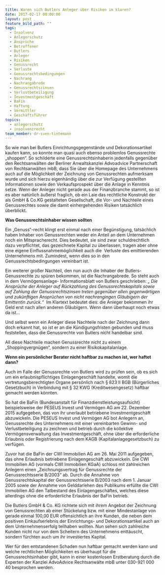 ```yaml
---
title: Waren sich Butlers Anleger über Risiken im klaren?
date: 2017-02-17 00:00:00
layout: post
feature_bild_path: ""
tags:
  - Insolvenz
  - Anlegerschutz
  - Ansprüche
  - Betroffener
  - Butlers
  - Anleger
  - Risiken
  - Genussrecht
  - Verluste
  - Genussrechtsbedingungen
  - Nachrang
  - Nachrangabrede
  - Genussrechtszinsen
  - Verlustbeteiligung
  - Investmentgeschäft
  - BaFin
  - Haftung
  - Vermittler
  - Geschäftsführer
topics:
  - anlegerschutz
  - insolvenzrecht
team_member: dr-sven-tintemann
---
```



So wie man bei Butlers Einrichtungsgegenstände und Dekorationsartikel kaufen kann, so konnte man quasi auch ebenso problemlos Genussrechte „shoppen“. So schilderte eine Genussrechtsinhaberin jedenfalls gegenüber den Rechtsanwälten der Berliner Anwaltskanzlei Advoadvice Partnerschaft von Rechtsanwälten mbB, dass Sie über die Homepage des Unternehmens auch auf die Möglichkeit der Zeichnung von Genussrechten aufmerksam wurde und sich hierzu eigenhändig über die zur Verfügung gestellten Informationen sowie den Verkaufsprospekt über die Anlage in Kenntnis setze. Wenn der Anleger nicht gerade aus der Finanzbranche stammt, so ist es aber natürlich äußerst fraglich, ob ein Laie das rechtliche Konstrukt der als GmbH & Co.KG gestalteten Gesellschaft, die Vor- und Nachteile eines Genussrechtes sowie die damit einhergehenden Risiken tatsächlich überblickt.

**Was Genussrechtsinhaber wissen sollten**

Ein „Genuss“-recht klingt erst einmal nach einer Begünstigung, tatsächlich haben Inhaber von Genussrechten weder ein Anteil an dem Unternehmen noch ein Mitspracherecht. Dies bedeutet, sie sind zwar schuldrechtlich dazu verpflichtet, das gezeichnete Kapital zu überlassen, tragen aber ohne eine eigene Einflussnahmemöglichkeit auch die  Verluste des emittierenden Unternehmens mit. Zumindest, wenn dies so in den Genussrechtsbedingungen vereinbart ist.

Ein weiterer großer Nachteil, den nun auch die Inhaber der Butlers-Genussrechte zu spüren bekommen, ist die Nachrangabrede. So steht auch in dem Vermögensanlage- Informationsblatt von Butlers geschrieben: *„ Die Ansprüche der Anleger auf Rückzahlung des Genussrechtskapitals sowie auf Zahlung der Genussrechtszinsen treten gegenüber allen gegenwärtigen und zukünftigen Ansprüchen von nicht nachrangingen Gläubigern der Emittentin zurück.“*  Im Klartext bedeutet dies: die Anleger bekommen ihr Geld erst nach allen anderen Gläubigern. Wenn dann überhaupt noch etwas da ist…

Und selbst wenn ein Anleger diese Nachteile nach der Zeichnung dann doch erkannt hat, so ist er an die Kündigungsfristen gebunden und muss feststellen, dass die Genussrechte von Butlers nicht handelbar sind.

All diese Nachteile machen Genussrechte nicht zu einem „Shoppingvergnügen“, sondern zu einer Risikokapitalanlage.

**Wenn ein persönlicher Berater nicht haftbar zu machen ist, wer haftet dann?**

Auch im Falle der Genussrechte von Butlers wird zu prüfen sein, ob es sich um ein erlaubnispflichtiges Einlagengeschäft handelte, womit die vertretungsberechtigten Organe persönlich nach § 823 II BGB (Bürgerliches Gesetzbuch) in Verbindung mit § 32 KWG (Kreditwesengesetz) haftbar gemacht werden könnten.

So hat die BaFin (Bundesanstalt für Finanzdienstleistungsaufsicht) beispielsweise der PESEUS Invest und Vermögen AG am 22. Dezember 2015 aufgegeben, das von ihr unerlaubt betriebene Investmentgeschäft abzuwickeln. Die PESEUS Invest und Vermögen AG bot Anlegern an, Genussrechte des Unternehmens mit einer vereinbarten Gewinn- und Verlustbeteiligung zu zeichnen und betrieb durch die kollektive Vermögensverwaltung das Investmentgeschäft, ohne über die erforderliche Erlaubnis oder Registrierung nach dem KAGB (Kapitalanlagegesetzbuch) zu verfügen.

Zuvor hat die BaFin der CWI Immobilien AG am 26. Mai 2011 aufgegeben, das ohne Erlaubnis betriebene Einlagengeschäft abzuwickeln. Die CWI Immobilien AG (vormals CWI Immobilien KGaA) schloss mit zahlreichen Anlegern einen „Zeichnungsvertrag für Genussrechte der Genussrechtsserie B/2003“ ab. Durch die Annahme von Genussrechtskapital der Genussrechtsserie B/2003 nach dem 1. Januar 2005 sowie der Annahme von Gelddarlehen des Publikums erfüllte die CWI Immobilien AG den Tatbestand des Einlagengeschäftes, welches diese allerdings ohne die erforderliche Erlaubnis der BaFin betrieb.

Die Butlers GmbH & Co. KG richtete sich mit ihrem Angebot der Zeichnung von Genussrechten ab einer Stückelung bzw. mit einer Mindestanlage von gerade einmal 100,00 EUR offensichtlich an ihre Kunden, die neben dem positiven Einkaufserlebnis der Einrichtungs- und Dekorationsartikel auch an dem Unternehmenserfolg teilhaben wollten. Nun sehen sich zahlreiche Kunden nicht nur von dem Scheitern des Unternehmens enttäuscht, sondern fürchten auch um ihr investiertes Kapital.

Wer für den entstandenen Schaden nun haftbar gemacht werden kann und welche rechtlichen Möglichkeiten es überhaupt für die Genussrechtsinhaber gibt, kann in einer kostenlosen Erstberatung durch die Experten der Kanzlei AdvoAdvice Rechtsanwälte mbB unter 030-921 000 40 besprochen werden.